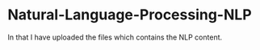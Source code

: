 # Natural-Language-Processing-NLP 

In that I have uploaded the files which contains the NLP content.
